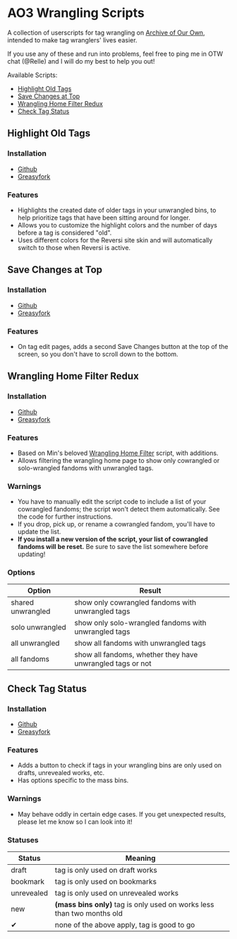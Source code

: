 # AO3 Wrangling Scripts

A collection of userscripts for tag wrangling on [Archive of Our Own](https://archiveofourown.org), intended to make tag wranglers' lives easier.

If you use any of these and run into problems, feel free to ping me in OTW chat (@Relle) and I will do my best to help you out!

Available Scripts:

- [Highlight Old Tags](#highlight-old-tags)
- [Save Changes at Top](#save-changes-at-top)
- [Wrangling Home Filter Redux](#wrangling-home-filter-redux)
- [Check Tag Status](#check-tag-status)

## Highlight Old Tags

### Installation

- [Github](highlight-old-tags.js)
- [Greasyfork](https://greasyfork.org/en/scripts/38866-ao3-wrangling-highlight-old-tags)

### Features

- Highlights the created date of older tags in your unwrangled bins, to help prioritize tags that have been sitting around for longer.
- Allows you to customize the highlight colors and the number of days before a tag is considered "old".
- Uses different colors for the Reversi site skin and will automatically switch to those when Reversi is active.

## Save Changes at Top

### Installation

- [Github](save-changes-at-top.js)
- [Greasyfork](https://greasyfork.org/en/scripts/370820-ao3-wrangling-save-changes-at-top)

### Features

- On tag edit pages, adds a second Save Changes button at the top of the screen, so you don't have to scroll down to the bottom.

## Wrangling Home Filter Redux

### Installation

- [Github](wrangling-home-filter-redux.js)
- [Greasyfork](https://greasyfork.org/en/scripts/381543-ao3-wrangling-wrangling-home-filter-redux)

### Features

- Based on Min's beloved [Wrangling Home Filter](https://greasyfork.org/en/scripts/10496-ao3-wrangling-home-filter) script, with additions.
- Allows filtering the wrangling home page to show only cowrangled or solo-wrangled fandoms with unwrangled tags.

### Warnings

- You have to manually edit the script code to include a list of your cowrangled fandoms; the script won't detect them automatically. See the code for further instructions.
- If you drop, pick up, or rename a cowrangled fandom, you'll have to update the list.
- **If you install a new version of the script, your list of cowrangled fandoms will be reset.** Be sure to save the list somewhere before updating!

### Options

| Option | Result |
| ------ | ------ |
| shared unwrangled | show only cowrangled fandoms with unwrangled tags |
| solo unwrangled | show only solo-wrangled fandoms with unwrangled tags |
| all unwrangled | show all fandoms with unwrangled tags |
| all fandoms | show all fandoms, whether they have unwrangled tags or not |

## Check Tag Status

### Installation

- [Github](check-tag-status.js)
- [Greasyfork](https://greasyfork.org/en/scripts/381677-ao3-wrangling-check-tag-status)

### Features

- Adds a button to check if tags in your wrangling bins are only used on drafts, unrevealed works, etc.
- Has options specific to the mass bins.

### Warnings

- May behave oddly in certain edge cases. If you get unexpected results, please let me know so I can look into it!

### Statuses

| Status | Meaning |
| ------ | ------- |
| draft | tag is only used on draft works |
| bookmark | tag is only used on bookmarks |
| unrevealed | tag is only used on unrevealed works |
| new | **(mass bins only)** tag is only used on works less than two months old |
| ✔ | none of the above apply, tag is good to go |
